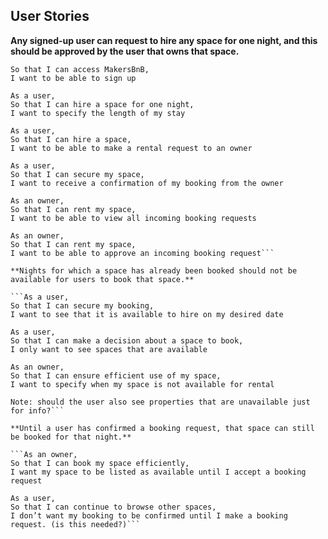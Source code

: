 
User Stories
------

**Any signed-up user can request to hire any space for one night, and this should be approved by the user that owns that space.**

```As a user,
So that I can access MakersBnB,
I want to be able to sign up

As a user,
So that I can hire a space for one night,
I want to specify the length of my stay

As a user,
So that I can hire a space,
I want to be able to make a rental request to an owner

As a user,
So that I can secure my space,
I want to receive a confirmation of my booking from the owner

As an owner,
So that I can rent my space,
I want to be able to view all incoming booking requests

As an owner,
So that I can rent my space,
I want to be able to approve an incoming booking request```

**Nights for which a space has already been booked should not be available for users to book that space.**

```As a user,
So that I can secure my booking,
I want to see that it is available to hire on my desired date

As a user,
So that I can make a decision about a space to book,
I only want to see spaces that are available  

As an owner,
So that I can ensure efficient use of my space,
I want to specify when my space is not available for rental

Note: should the user also see properties that are unavailable just for info?```

**Until a user has confirmed a booking request, that space can still be booked for that night.**

```As an owner,
So that I can book my space efficiently,
I want my space to be listed as available until I accept a booking request

As a user, 
So that I can continue to browse other spaces,
I don’t want my booking to be confirmed until I make a booking request. (is this needed?)```

